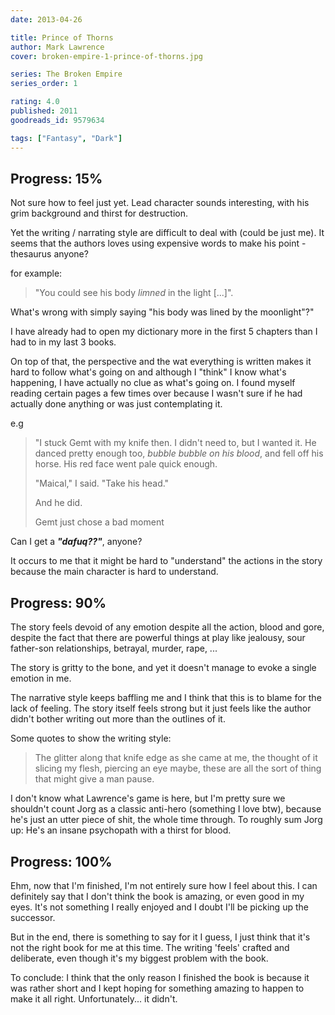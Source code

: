 ```yaml
---
date: 2013-04-26

title: Prince of Thorns
author: Mark Lawrence
cover: broken-empire-1-prince-of-thorns.jpg

series: The Broken Empire
series_order: 1

rating: 4.0
published: 2011
goodreads_id: 9579634

tags: ["Fantasy", "Dark"]
---
```


## Progress: 15%

Not sure how to feel just yet. Lead character sounds interesting, with his grim background and thirst for destruction.

Yet the writing / narrating style are difficult to deal with (could be just me). It seems that the authors loves using expensive words to make his point - thesaurus anyone?

for example:

> "You could see his body _limned_ in the light [...]".

What's wrong with simply saying "his body was lined by the moonlight"?"

I have already had to open my dictionary more in the first 5 chapters than I had to in my last 3 books.

On top of that, the perspective and the wat everything is written makes it hard to follow what's going on and although I "think" I know what's happening, I have actually no clue as what's going on. I found myself reading certain pages a few times over because I wasn't sure if he had actually done anything or was just contemplating it.

e.g

> "I stuck Gemt with my knife then. I didn't need to, but I wanted it. He danced pretty enough too, _bubble bubble on his blood_, and fell off his horse. His red face went pale quick enough.
>
> "Maical," I said. "Take his head."
>
> And he did.
>
> Gemt just chose a bad moment

Can I get a _**"dafuq??"**_, anyone?

It occurs to me that it might be hard to "understand" the actions in the story because the main character is hard to understand.

## Progress: 90%

The story feels devoid of any emotion despite all the action, blood and gore, despite the fact that there are powerful things at play like jealousy, sour father-son relationships, betrayal, murder, rape, ...

The story is gritty to the bone, and yet it doesn't manage to evoke a single emotion in me.

The narrative style keeps baffling me and I think that this is to blame for the lack of feeling. The story itself feels strong but it just feels like the author didn't bother writing out more than the outlines of it.

Some quotes to show the writing style:

> The glitter along that knife edge as she came at me, the thought of it slicing my flesh, piercing an eye maybe, these are all the sort of thing that might give a man pause.

I don't know what Lawrence's game is here, but I'm pretty sure we shouldn't count Jorg as a classic anti-hero (something I love btw), because he's just an utter piece of shit, the whole time through. To roughly sum Jorg up: He's an insane psychopath with a thirst for blood.

## Progress: 100%

Ehm, now that I'm finished, I'm not entirely sure how I feel about this. I can definitely say that I don't think the book is amazing, or even good in my eyes. It's not something I really enjoyed and I doubt I'll be picking up the successor.

But in the end, there is something to say for it I guess, I just think that it's not the right book for me at this time. The writing 'feels' crafted and deliberate, even though it's my biggest problem with the book.

To conclude: I think that the only reason I finished the book is because it was rather short and I kept hoping for something amazing to happen to make it all right. Unfortunately... it didn't.
